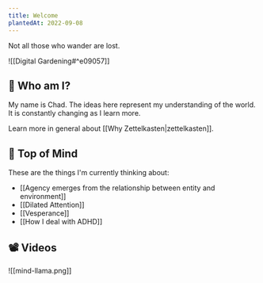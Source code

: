 ```yaml
---
title: Welcome
plantedAt: 2022-09-08
---
```

Not all those who wander are lost.

![[Digital Gardening#^e09057]]

## 👋 Who am I?

My name is Chad. The ideas here represent my understanding of the world. It is constantly changing as I learn more.

Learn more in general about [[Why Zettelkasten|zettelkasten]].

## 🧠 Top of Mind

These are the things I'm currently thinking about:

* [[Agency emerges from the relationship between entity and environment]]
* [[Dilated Attention]]
* [[Vesperance]]
* [[How I deal with ADHD]]

## 📽️ Videos

![[mind-llama.png]]